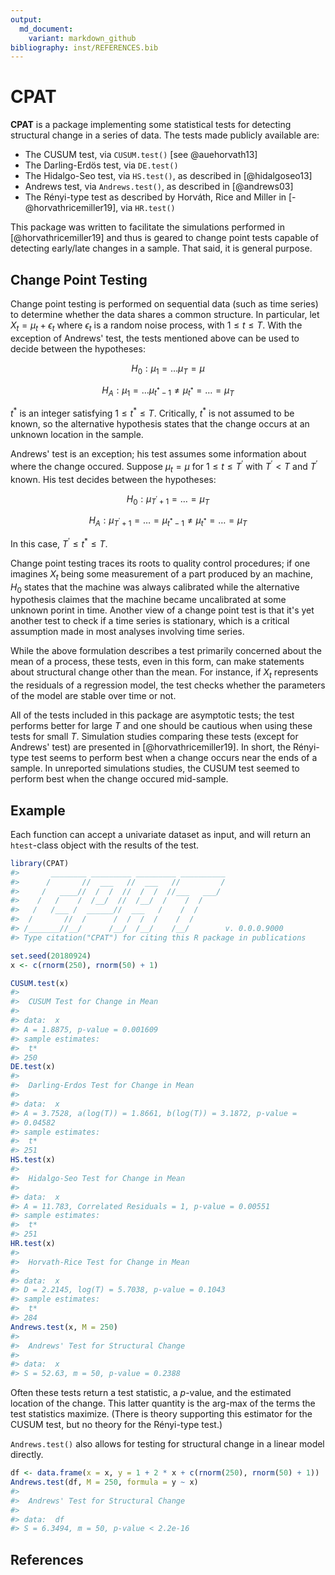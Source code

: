 ```yaml
---
output:
  md_document:
    variant: markdown_github
bibliography: inst/REFERENCES.bib
---
```


<!-- README.md is generated from README.Rmd. Please edit that file -->



# CPAT

**CPAT** is a package implementing some statistical tests for detecting
structural change in a series of data. The tests made publicly available are:

* The CUSUM test, via `CUSUM.test()` [see @auehorvath13]
* The Darling-Erdös test, via `DE.test()`
* The Hidalgo-Seo test, via `HS.test()`, as described in [@hidalgoseo13]
* Andrews test, via `Andrews.test()`, as described in [@andrews03]
* The Rényi-type test as described by Horváth, Rice and Miller in
  [-@horvathricemiller19], via `HR.test()`

This package was written to facilitate the simulations performed in
[@horvathricemiller19] and thus is geared to change point tests capable of
detecting early/late changes in a sample. That said, it is general purpose.

## Change Point Testing

Change point testing is performed on sequential data (such as time series) to
determine whether the data shares a common structure. In particular, let $X_t =
\mu_t + \epsilon_t$ where $\epsilon_t$ is a random noise process, with $1 \leq t
\leq T$. With the exception of Andrews' test, the tests mentioned above can be
used to decide between the hypotheses:

$$H_0 : \mu_1 = \ldots \mu_T = \mu$$

$$H_A : \mu_1 = \ldots \mu_{t^{*} - 1} \neq \mu_{t^{*}} = \ldots = \mu_T$$

$t^{*}$ is an integer satisfying $1 \leq t^{*} \leq T$. Critically, $t^{*}$ is
not assumed to be known, so the alternative hypothesis states that the change
occurs at an unknown location in the sample.

Andrews' test is an exception; his test assumes some information about where the
change occured. Suppose $\mu_t = \mu$ for $1 \leq t \leq T^{'}$ with $T^{'} < T$
and $T^{'}$ known. His test decides between the hypotheses:

$$H_0: \mu_{T^{'} + 1} = \ldots = \mu_{T}$$

$$H_A: \mu_{T^{'} + 1} = \ldots = \mu_{t^{*} - 1} \neq \mu_{t^{*}} = \ldots =
\mu_{T}$$

In this case, $T^{'} \leq t^{*} \leq T$.

Change point testing traces its roots to quality control procedures; if one
imagines $X_t$ being some measurement of a part produced by an machine, $H_0$
states that the machine was always calibrated while the alternative hypothesis
claimes that the machine became uncalibrated at some unknown porint in time.
Another view of a change point test is that it's yet another test to check if a
time series is stationary, which is a critical assumption made in most analyses
involving time series.

While the above formulation describes a test primarily concerned about the mean
of a process, these tests, even in this form, can make statements about
structural change other than the mean. For instance, if $X_t$ represents the
residuals of a regression model, the test checks whether the parameters of the
model are stable over time or not.

All of the tests included in this package are asymptotic tests; the test
performs better for large $T$ and one should be cautious when using these tests
for small $T$. Simulation studies comparing these tests (except for Andrews'
test) are presented in [@horvathricemiller19]. In short, the Rényi-type test
seems to perform best when a change occurs near the ends of a sample. In
unreported simulations studies, the CUSUM test seemed to perform best when the
change occured mid-sample.

## Example

Each function can accept a univariate dataset as input, and will return an
`htest`-class object with the results of the test.


```r
library(CPAT)
#>       ________ _________ _________ __________
#>      /       //  ___   //  ___   //         /
#>     /   ____//  /  /  //  /  /  //___   ___/
#>    /   /    /  /__/  //  /__/  /    /  /
#>   /   /___ /  ______//  ___   /    /  /
#>  /       //  /      /  /  /  /    /  /
#> /_______//__/      /__/  /__/    /__/        v. 0.0.0.9000
#> Type citation("CPAT") for citing this R package in publications

set.seed(20180924)
x <- c(rnorm(250), rnorm(50) + 1)

CUSUM.test(x)
#> 
#> 	CUSUM Test for Change in Mean
#> 
#> data:  x
#> A = 1.8875, p-value = 0.001609
#> sample estimates:
#>  t* 
#> 250
DE.test(x)
#> 
#> 	Darling-Erdos Test for Change in Mean
#> 
#> data:  x
#> A = 3.7528, a(log(T)) = 1.8661, b(log(T)) = 3.1872, p-value =
#> 0.04582
#> sample estimates:
#>  t* 
#> 251
HS.test(x)
#> 
#> 	Hidalgo-Seo Test for Change in Mean
#> 
#> data:  x
#> A = 11.783, Correlated Residuals = 1, p-value = 0.00551
#> sample estimates:
#>  t* 
#> 251
HR.test(x)
#> 
#> 	Horvath-Rice Test for Change in Mean
#> 
#> data:  x
#> D = 2.2145, log(T) = 5.7038, p-value = 0.1043
#> sample estimates:
#>  t* 
#> 284
Andrews.test(x, M = 250)
#> 
#> 	Andrews' Test for Structural Change
#> 
#> data:  x
#> S = 52.63, m = 50, p-value = 0.2388
```

Often these tests return a test statistic, a $p$-value, and the estimated
location of the change. This latter quantity is the arg-max of the terms the
test statistics maximize. (There is theory supporting this estimator for the
CUSUM test, but no theory for the Rényi-type test.)

`Andrews.test()` also allows for testing for structural change in a linear model
directly.


```r
df <- data.frame(x = x, y = 1 + 2 * x + c(rnorm(250), rnorm(50) + 1))
Andrews.test(df, M = 250, formula = y ~ x)
#> 
#> 	Andrews' Test for Structural Change
#> 
#> data:  df
#> S = 6.3494, m = 50, p-value < 2.2e-16
```

## References
